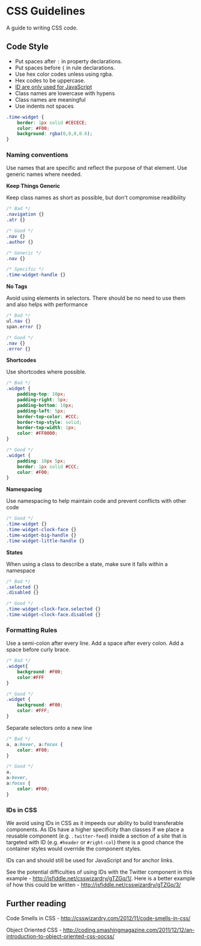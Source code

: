 CSS Guidelines
==============

A guide to writing CSS code.

## Code Style

* Put spaces after `:` in property declarations.
* Put spaces before `{` in rule declarations.
* Use hex color codes unless using rgba.
* Hex codes to be uppercase.
* [ID are only used for JavaScript](#ids-in-css)
* Class names are lowercase with hypens
* Class names are meaningful
* Use indents not spaces

```css
.time-widget {
	border: 1px solid #CECECE;
	color: #F00;
	background: rgba(0,0,0,0.6);
}
```

### Naming conventions

Use names that are specific and reflect the purpose of that element. Use generic names where needed.

**Keep Things Generic**

Keep class names as short as possible, but don't compromise readibility

```css
/* Bad */
.navigation {}
.atr {}

/* Good */
.nav {}
.author {}

/* Generic */
.nav {}

/* Specific */
.time-widget-handle {}
```

**No Tags**

Avoid using elements in selectors. There should be no need to use them and also helps with performance

```css
/* Bad */
ul.nav {}
span.error {}

/* Good */
.nav {}
.error {}
```

**Shortcodes**

Use shortcodes where possible.

```css
/* Bad */
.widget {
	padding-top: 10px;
	padding-right: 5px;
	padding-bottom: 10px;
	padding-left: 5px;
	border-top-color: #CCC;
	border-top-style: solid;
	border-top-width: 1px;
	color: #FF0000;
}

/* Good */
.widget {
	padding: 10px 5px;
	border: 1px solid #CCC;
	color: #F00;
}
```

**Namespacing**

Use namespacing to help maintain code and prevent conflicts with other code

```css
/* Good */
.time-widget {}
.time-widget-clock-face {}
.time-widget-big-handle {}
.time-widget-little-handle {}
```

**States**

When using a class to describe a state, make sure it falls within a namespace

```css
/* Bad */
.selected {}
.disabled {}

/* Good */
.time-widget-clock-face.selected {}
.time-widget-clock-face.disabled {}
```

### Formatting Rules

Use a semi-colon after every line. Add a space after every colon. Add a space before curly brace.

```css
/* Bad */
.widget{
	background: #F00;
	color:#FFF
}

/* Good */
.widget {
	background: #F00;
	color: #FFF;
}
```

Separate selectors onto a new line

```css
/* Bad */
a, a:hover, a:focus {
	color: #F00;
}

/* Good */
a,
a:hover,
a:focus {
	color: #F00;
}
```

### IDs in CSS

We avoid using IDs in CSS as it impeeds our ability to build transferable components. As IDs have a higher specificity than classes if we place a reusable component (e.g. `.twitter-feed`) inside a section of a site that is targeted with ID (e.g. `#header` or `#right-col`) there is a good chance the container styles would override the component styles.

IDs can and should still be used for JavaScript and for anchor links.

See the potential difficulties of using IDs with the Twitter component in this example  - http://jsfiddle.net/csswizardry/gTZGq/1/.  Here is a better example of how this could be written - http://jsfiddle.net/csswizardry/gTZGq/3/


## Further reading

Code Smells in CSS - http://csswizardry.com/2012/11/code-smells-in-css/

Object Oriented CSS - http://coding.smashingmagazine.com/2011/12/12/an-introduction-to-object-oriented-css-oocss/
